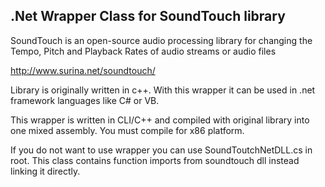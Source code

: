 ## .Net Wrapper Class for SoundTouch library ##

SoundTouch is an open-source audio processing library for changing the Tempo, Pitch and Playback Rates of audio streams or audio files


http://www.surina.net/soundtouch/



Library is originally written in c++. With this wrapper it can be used in .net framework languages like C# or VB.

This wrapper is written in CLI/C++ and compiled with original library into one mixed assembly. You must compile for x86 platform.

If you do not want to use wrapper you can use SoundToutchNetDLL.cs in root. This class contains function imports from soundtouch dll instead linking it directly.